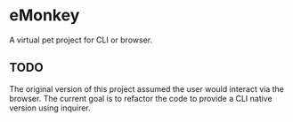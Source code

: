 # eMonkey
 A virtual pet project for CLI or browser.

## TODO
The original version of this project assumed the user would interact via the browser. The current goal is to refactor the code to provide a CLI native version using inquirer.